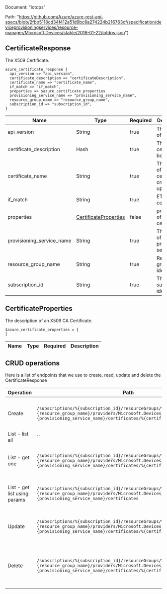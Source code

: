 Document: "iotdps"


Path: "https://github.com/Azure/azure-rest-api-specs/blob/2fbb5118cd34f412a51d9bc8a274224b216763cf/specification/deviceprovisioningservices/resource-manager/Microsoft.Devices/stable/2018-01-22/iotdps.json")

## CertificateResponse

The X509 Certificate.

```puppet
azure_certificate_response {
  api_version => "api_version",
  certificate_description => "certificateDescription",
  certificate_name => "certificate_name",
  if_match => "if_match",
  properties => $azure_certificate_properties
  provisioning_service_name => "provisioning_service_name",
  resource_group_name => "resource_group_name",
  subscription_id => "subscription_id",
}
```

| Name        | Type           | Required       | Description       |
| ------------- | ------------- | ------------- | ------------- |
|api_version | String | true | The version of the API. |
|certificate_description | Hash | true | The certificate body. |
|certificate_name | String | true | The name of the certificate create or update. |
|if_match | String | true | ETag of the certificate |
|properties | [CertificateProperties](#certificateproperties) | false | properties of a certificate |
|provisioning_service_name | String | true | The name of the provisioning service. |
|resource_group_name | String | true | Resource group identifier. |
|subscription_id | String | true | The subscription identifier. |
        
## CertificateProperties

The description of an X509 CA Certificate.

```puppet
$azure_certificate_properties = {
}
```

| Name        | Type           | Required       | Description       |
| ------------- | ------------- | ------------- | ------------- |



## CRUD operations

Here is a list of endpoints that we use to create, read, update and delete the CertificateResponse

| Operation | Path | Verb | Description | OperationID |
| ------------- | ------------- | ------------- | ------------- | ------------- |
|Create|`/subscriptions/%{subscription_id}/resourceGroups/%{resource_group_name}/providers/Microsoft.Devices/provisioningServices/%{provisioning_service_name}/certificates/%{certificate_name}`|Put|Add new certificate or update an existing certificate.|DpsCertificate_CreateOrUpdate|
|List - list all|``||||
|List - get one|`/subscriptions/%{subscription_id}/resourceGroups/%{resource_group_name}/providers/Microsoft.Devices/provisioningServices/%{provisioning_service_name}/certificates/%{certificate_name}`|Get|Get the certificate from the provisioning service.|DpsCertificate_Get|
|List - get list using params|`/subscriptions/%{subscription_id}/resourceGroups/%{resource_group_name}/providers/Microsoft.Devices/provisioningServices/%{provisioning_service_name}/certificates`|Get|Get all the certificates tied to the provisioning service.|DpsCertificate_List|
|Update|`/subscriptions/%{subscription_id}/resourceGroups/%{resource_group_name}/providers/Microsoft.Devices/provisioningServices/%{provisioning_service_name}/certificates/%{certificate_name}`|Put|Add new certificate or update an existing certificate.|DpsCertificate_CreateOrUpdate|
|Delete|`/subscriptions/%{subscription_id}/resourceGroups/%{resource_group_name}/providers/Microsoft.Devices/provisioningServices/%{provisioning_service_name}/certificates/%{certificate_name}`|Delete|Deletes the specified certificate associated with the Provisioning Service|DpsCertificate_Delete|
